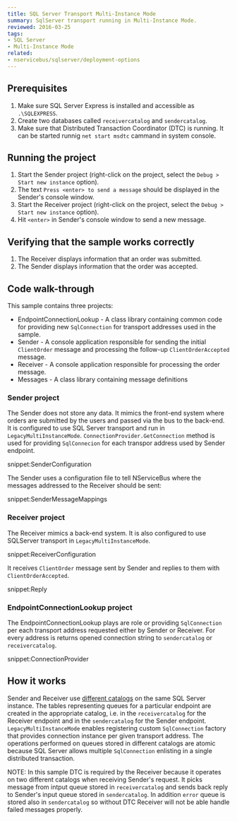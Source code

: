 ```yaml
---
title: SQL Server Transport Multi-Instance Mode
summary: SqlServer transport running in Multi-Instance Mode.
reviewed: 2016-03-25
tags:
- SQL Server
- Multi-Instance Mode
related:
- nservicebus/sqlserver/deployment-options
---
```


## Prerequisites

 1. Make sure SQL Server Express is installed and accessible as `.\SQLEXPRESS`. 
 1. Create two databases called `receivercatalog` and `sendercatalog`.
 1. Make sure that Distributed Transaction Coordinator (DTC) is running. It can be started runnig `net start msdtc` cammand in system console.  


## Running the project

 1. Start the Sender project (right-click on the project, select the `Debug > Start new instance` option).
 1. The text `Press <enter> to send a message` should be displayed in the Sender's console window.
 1. Start the Receiver project (right-click on the project, select the `Debug > Start new instance` option).
 1. Hit `<enter>` in Sender's console window to send a new message.
  

## Verifying that the sample works correctly

 1. The Receiver displays information that an order was submitted.
 1. The Sender displays information that the order was accepted.


## Code walk-through

This sample contains three projects:

 * EndpointConnectionLookup - A class library containing common code for providing new `SqlConnection` for transport addresses used in the sample.
 * Sender - A console application responsible for sending the initial `ClientOrder` message and processing the follow-up `ClientOrderAccepted` message.
 * Receiver - A console application responsible for processing the order message.
 * Messages - A class library containing message definitions

### Sender project

The Sender does not store any data. It mimics the front-end system where orders are submitted by the users and passed via the bus to the back-end. It is configured to use SQL Server transport and run in `LegacyMultiInstanceMode`. `ConnectionProvider.GetConnection` method is used for providing `SqlConnecion` for each transpor address used by Sender endpoint.

snippet:SenderConfiguration

The Sender uses a configuration file to tell NServiceBus where the messages addressed to the Receiver should be sent:

snippet:SenderMessageMappings

### Receiver project

The Receiver mimics a back-end system. It is also configured to use SQLServer transport in `LegacyMultiInstanceMode`.

snippet:ReceiverConfiguration

It receives `ClientOrder` message sent by Sender and replies to them with `ClientOrderAccepted`.

snippet:Reply

### EndpointConnectionLookup project

The EndpointConnectionLookup plays are role or providing `SqlConnection` per each transport address requested either by Sender or Receiver. For every address is returns opened connection string to `sendercatalog` or `receivercatalog`.

snippet:ConnectionProvider


## How it works

 Sender and Receiver use [different catalogs](nservicebus/sqlserver/deployment-options) on the same SQL Server instance. The tables representing queues for a particular endpoint are created in the appropriate catalog, i.e. in the `receivercatalog` for the Receiver endpoint and in the `sendercatalog` for the Sender endpoint. `LegacyMultiInstanceMode` enables registering custom `SqlConnection` factory that provides connection instance per given transport address. The operations performed on queues stored in different catalogs are atomic because SQL Server allows multiple `SqlConnection` enlisting in a single distributed transaction. 

NOTE: In this sample DTC is required by the Receiver because it operates on two different catalogs when receiving Sender's request. It picks message from intput queue stored in `receivercatalog` and sends back reply  to Sender's input queue stored in `sendercatalog`. In addition `error` queue is stored also in `sendercatalog` so without DTC Receiver will not be able handle failed messages properly.